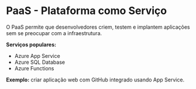 # PaaS - Plataforma como Serviço

O PaaS permite que desenvolvedores criem, testem e implantem aplicações sem se preocupar com a infraestrutura.

**Serviços populares:**
- Azure App Service
- Azure SQL Database
- Azure Functions

**Exemplo:** criar aplicação web com GitHub integrado usando App Service.